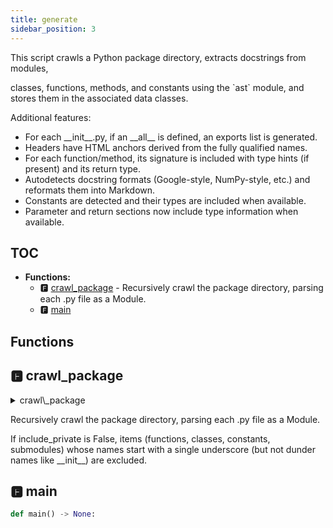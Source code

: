 ```yaml
---
title: generate
sidebar_position: 3
---
```


This script crawls a Python package directory, extracts docstrings from modules,

classes, functions, methods, and constants using the \`ast\` module, and stores them in the associated data classes.

Additional features:
  - For each \_\_init\_\_.py, if an \_\_all\_\_ is defined, an exports list is generated.
  - Headers have HTML anchors derived from the fully qualified names.
  - For each function/method, its signature is included with type hints \(if present\) and its return type.
  - Autodetects docstring formats \(Google-style, NumPy-style, etc.\) and reformats them into Markdown.
  - Constants are detected and their types are included when available.
  - Parameter and return sections now include type information when available.

## TOC

- **Functions:**
  - 🅵 [crawl\_package](#🅵-crawl_package) - Recursively crawl the package directory, parsing each .py file as a Module.
  - 🅵 [main](#🅵-main)

## Functions

## 🅵 crawl\_package

<details>

<summary>crawl\_package</summary>
```python
def crawl_package(package_path: Path, include_private: bool = False) -> Package:
    pkg_name = package_path.name
    package = Package(
        path=package_path,
        name=pkg_name,
        fully_qualified_name=pkg_name,
        modules=[],
    )
    modules = []
    for file_path in package_path.glob("*.py"):
        if (
            not include_private
            and file_path.stem.startswith("_")
            and not file_path.stem.startswith("__")
        ):
            continue
        module = parse_module(
            file_path, package.fully_qualified_name, include_private
        )
        if module.name == "__init__":
            modules.append(module)
    while modules:
        module = modules.pop()
        package.modules.append(module)
        modules.extend(module.submodules)
    package.modules.sort(key=lambda m: m.fully_qualified_name)
    return package
```

</details>


Recursively crawl the package directory, parsing each .py file as a Module.

If include\_private is False, items \(functions, classes, constants, submodules\)
whose names start with a single underscore \(but not dunder names like \_\_init\_\_\)
are excluded.
## 🅵 main

```python
def main() -> None:
```
